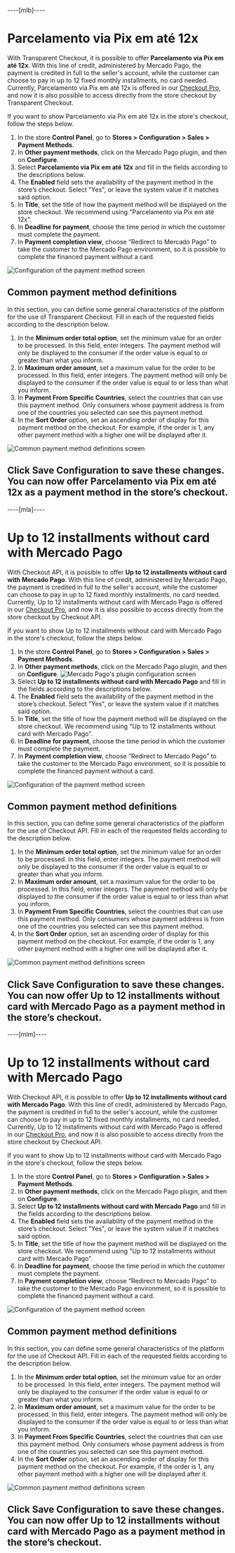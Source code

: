 ----[mlb]----
# Parcelamento via Pix em até 12x
With Transparent Checkout, it is possible to offer **Parcelamento via Pix em até 12x**. With this line of credit, administered by Mercado Pago, the payment is credited in full to the seller's account, while the customer can choose to pay in up to 12 fixed monthly installments, no card needed.
Currently, Parcelamento via Pix em até 12x is offered in our [Checkout Pro](/developers/en/docs/checkout-pro/landing), and now it is also possible to access directly from the store checkout by Transparent Checkout.


If you want to show Parcelamento via Pix em até 12x in the store's checkout, follow the steps below.


1. In the store **Control Panel**, go to **Stores > Configuration > Sales > Payment Methods**.
2. In **Other payment methods**, click on the Mercado Pago plugin, and then on **Configure**.
3. Select **Parcelamento via Pix em até 12x** and fill in the fields according to the descriptions below.
 1. The **Enabled** field sets the availability of the payment method in the store’s checkout. Select "Yes", or leave the system value if it matches said option.
 2. In **Title**, set the title of how the payment method will be displayed on the store checkout. We recommend using "Parcelamento via Pix em até 12x".
 3. In **Deadline for payment**, choose the time period in which the customer must complete the payment.
 4. In **Payment completion view**, choose “Redirect to Mercado Pago” to take the customer to the Mercado Pago environment, so it is possible to complete the financed payment without a card.

![Configuration of the payment method screen](/images/adobe-commerce/cho-api-config2-mlb-pt.png)


## Common payment method definitions
In this section, you can define some general characteristics of the platform for the use of Transparent Checkout. Fill in each of the requested fields according to the description below.
1. In the **Minimum order total option**, set the minimum value for an order to be processed. In this field, enter integers. The payment method will only be displayed to the consumer if the order value is equal to or greater than what you inform.
2. In **Maximum order amount**, set a maximum value for the order to be processed. In this field, enter integers. The payment method will only be displayed to the consumer if the order value is equal to or less than what you inform.
3. In **Payment From Specific Countries**, select the countries that can use this payment method. Only consumers whose payment address is from one of the countries you selected can see this payment method.
4. In the **Sort Order** option, set an ascending order of display for this payment method on the checkout. For example, if the order is 1, any other payment method with a higher one will be displayed after it.

![Common payment method definitions screen](/images/adobe-commerce/cho-api-credits-definitions-mlb-pt.png)

Click **Save Configuration** to save these changes. You can now offer Parcelamento via Pix em até 12x as a payment method in the store’s checkout.
------------


----[mla]----
# Up to 12 installments without card with Mercado Pago
With Checkout API, it is possible to offer **Up to 12 installments without card with Mercado Pago**. With this line of credit, administered by Mercado Pago, the payment is credited in full to the seller's account, while the customer can choose to pay in up to 12 fixed monthly installments, no card needed.
Currently, Up to 12 installments without card with Mercado Pago is offered in our [Checkout Pro](/developers/en/docs/checkout-pro/landing), and now it is also possible to access directly from the store checkout by Checkout API.


If you want to show Up to 12 installments without card with Mercado Pago in the store's checkout, follow the steps below.


1. In the store **Control Panel**, go to **Stores > Configuration > Sales > Payment Methods**.
2. In **Other payment methods**, click on the Mercado Pago plugin, and then on **Configure**.
 ![Mercado Pago's plugin configuration screen](/images/adobe-commerce/cho-api-credits-config-mla-es.png)
3. Select **Up to 12 installments without card with Mercado Pago** and fill in the fields according to the descriptions below.
 1. The **Enabled** field sets the availability of the payment method in the store’s checkout. Select "Yes", or leave the system value if it matches said option.
 2. In **Title**, set the title of how the payment method will be displayed on the store checkout. We recommend using "Up to 12 installments without card with Mercado Pago".
 3. In **Deadline for payment**, choose the time period in which the customer must complete the payment.
 4. In **Payment completion view**, choose “Redirect to Mercado Pago” to take the customer to the Mercado Pago environment, so it is possible to complete the financed payment without a card.

![Configuration of the payment method screen](/images/adobe-commerce/cho-api-credits-config2-mla-es.png)


## Common payment method definitions
In this section, you can define some general characteristics of the platform for the use of Checkout API. Fill in each of the requested fields according to the description below.
1. In the **Minimum order total option**, set the minimum value for an order to be processed. In this field, enter integers. The payment method will only be displayed to the consumer if the order value is equal to or greater than what you inform.
2. In **Maximum order amount**, set a maximum value for the order to be processed. In this field, enter integers. The payment method will only be displayed to the consumer if the order value is equal to or less than what you inform.
3. In **Payment From Specific Countries**, select the countries that can use this payment method. Only consumers whose payment address is from one of the countries you selected can see this payment method.
4. In the **Sort Order** option, set an ascending order of display for this payment method on the checkout. For example, if the order is 1, any other payment method with a higher one will be displayed after it.

![Common payment method definitions screen](/images/adobe-commerce/cho-api-credits-definitions-mla-es.png)

Click **Save Configuration** to save these changes. You can now offer Up to 12 installments without card with Mercado Pago as a payment method in the store’s checkout.
------------


----[mlm]----
# Up to 12 installments without card with Mercado Pago
With Checkout API, it is possible to offer **Up to 12 installments without card with Mercado Pago**. With this line of credit, administered by Mercado Pago, the payment is credited in full to the seller's account, while the customer can choose to pay in up to 12 fixed monthly installments, no card needed.
Currently, Up to 12 installments without card with Mercado Pago is offered in our [Checkout Pro](/developers/en/docs/checkout-pro/landing), and now it is also possible to access directly from the store checkout by Checkout API.


If you want to show Up to 12 installments without card with Mercado Pago in the store's checkout, follow the steps below.


1. In the store **Control Panel**, go to **Stores > Configuration > Sales > Payment Methods**.
2. In **Other payment methods**, click on the Mercado Pago plugin, and then on **Configure**.
3. Select **Up to 12 installments without card with Mercado Pago** and fill in the fields according to the descriptions below.
 1. The **Enabled** field sets the availability of the payment method in the store’s checkout. Select "Yes", or leave the system value if it matches said option.
 2. In **Title**, set the title of how the payment method will be displayed on the store checkout. We recommend using "Up to 12 installments without card with Mercado Pago".
 3. In **Deadline for payment**, choose the time period in which the customer must complete the payment.
 4. In **Payment completion view**, choose “Redirect to Mercado Pago” to take the customer to the Mercado Pago environment, so it is possible to complete the financed payment without a card.

![Configuration of the payment method screen](/images/adobe-commerce/cho-api-credits-config2-mlm-es.png)


## Common payment method definitions
In this section, you can define some general characteristics of the platform for the use of Checkout API. Fill in each of the requested fields according to the description below.
1. In the **Minimum order total option**, set the minimum value for an order to be processed. In this field, enter integers. The payment method will only be displayed to the consumer if the order value is equal to or greater than what you inform.
2. In **Maximum order amount**, set a maximum value for the order to be processed. In this field, enter integers. The payment method will only be displayed to the consumer if the order value is equal to or less than what you inform.
3. In **Payment From Specific Countries**, select the countries that can use this payment method. Only consumers whose payment address is from one of the countries you selected can see this payment method.
4. In the **Sort Order** option, set an ascending order of display for this payment method on the checkout. For example, if the order is 1, any other payment method with a higher one will be displayed after it.

![Common payment method definitions screen](/images/adobe-commerce/cho-api-credits-definitions-mla-es.png)

Click **Save Configuration** to save these changes. You can now offer Up to 12 installments without card with Mercado Pago as a payment method in the store’s checkout.
------------